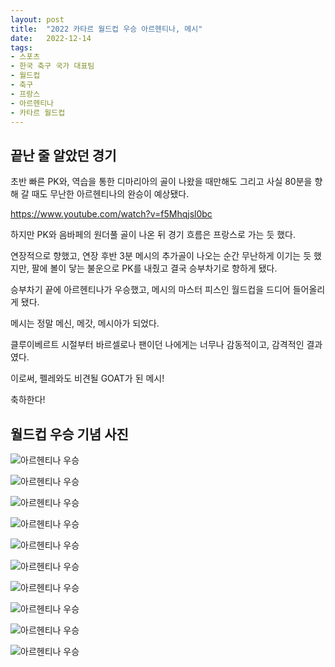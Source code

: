 ```yaml
---
layout: post
title:  "2022 카타르 월드컵 우승 아르헨티나, 메시"
date:   2022-12-14
tags:
- 스포츠
- 한국 축구 국가 대표팀
- 월드컵
- 축구
- 프랑스
- 아르헨티나
- 카타르 월드컵
---
```


## 끝난 줄 알았던 경기

초반 빠른 PK와, 역습을 통한 디마리아의 골이 나왔을 때만해도 그리고 사실 80분을 향해 갈 때도 무난한 아르헨티나의 완승이 예상됐다.

https://www.youtube.com/watch?v=f5Mhqjsl0bc

하지만 PK와 음바페의 원더풀 골이 나온 뒤 경기 흐름은 프랑스로 가는 듯 했다.

연장적으로 향했고, 연장 후반 3분 메시의 추가골이 나오는 순간 무난하게 이기는 듯 했지만, 팔에 볼이 닿는 불운으로 PK를 내줬고 결국 승부차기로 향하게 됐다.

승부차기 끝에 아르헨티나가 우승했고, 메시의 마스터 피스인 월드컵을 드디어 들어올리게 됐다.

메시는 정말 메신, 메갓, 메시아가 되었다.


클루이베르트 시절부터 바르셀로나 팬이던 나에게는 너무나 감동적이고, 감격적인 결과였다.

이로써, 펠레와도 비견될 GOAT가 된 메시!

축하한다!

## 월드컵 우승 기념 사진

![아르헨티나 우승](../fan/img/2022/worldcup/winnner_argentina_01.jpeg)

![아르헨티나 우승](../fan/img/2022/worldcup/winnner_argentina_02.jpg)

![아르헨티나 우승](../fan/img/2022/worldcup/winnner_argentina_03.jpeg)

![아르헨티나 우승](../fan/img/2022/worldcup/winnner_argentina_04.png)

![아르헨티나 우승](../fan/img/2022/worldcup/winnner_argentina_05.jpg)

![아르헨티나 우승](../fan/img/2022/worldcup/winnner_argentina_06.jpg)

![아르헨티나 우승](../fan/img/2022/worldcup/winnner_argentina_07.jpg)

![아르헨티나 우승](../fan/img/2022/worldcup/winnner_argentina_08.png)

![아르헨티나 우승](../fan/img/2022/worldcup/winnner_argentina_09.png)

![아르헨티나 우승](../fan/img/2022/worldcup/winnner_argentina_10.png)


